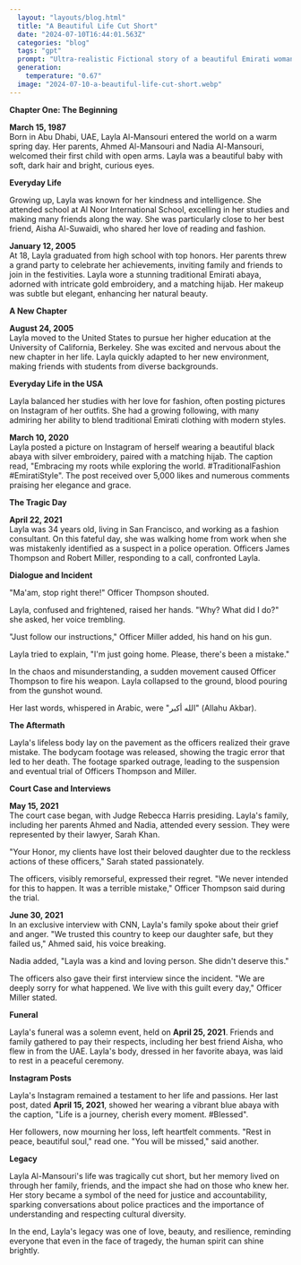 ```yaml
---
  layout: "layouts/blog.html"
  title: "A Beautiful Life Cut Short"
  date: "2024-07-10T16:44:01.563Z"
  categories: "blog"
  tags: "gpt"
  prompt: "Ultra-realistic Fictional story of a beautiful Emirati woman with hijab and makeup in USA with dialogue and every day and month and number of her all years with her age and her full name and what she wears and she been shot killed by police forces mistakenly and died at 34 age and date of death and on that date she says her last words in arabic and her Ultra-realistic actually dead body and her funeral after the incident Police forces released bodycam and been sued and suspended and possibly go to jail for murder doing court case with her family names and officers names and judge names and her friends names and ages and her last moments on her date of death with dialogue and her Ultra-realistic dead body looks like and her Ultra-realistic dying falls after gunshot looks like on date of her death and every dates and time of her life and her previously years and after the incident Fromer police officers did a long interview with CNN for 1st time since the incident and  they are very pissed at the mistake and her family did a long interview with CNN for 1st time since the incident and don't want to be on camera and they blamed it on fromer officers and accused USA government with full dialogue and each dates and month and number and time of her full life and her years with full dialogue and Ultra-realistic gunshot and Ultra-realistic dying sounds and she posted ig post every week with a date of year and time of ig post released by her and including her followers on Instagram and her comments and Ultra-realistic blood and she loves to wear traditional Emirati abaya"
  generation: 
    temperature: "0.67"
  image: "2024-07-10-a-beautiful-life-cut-short.webp"
---
```

**Chapter One: The Beginning**

**March 15, 1987**  
Born in Abu Dhabi, UAE, Layla Al-Mansouri entered the world on a warm spring day. Her parents, Ahmed Al-Mansouri and Nadia Al-Mansouri, welcomed their first child with open arms. Layla was a beautiful baby with soft, dark hair and bright, curious eyes.

**Everyday Life**

Growing up, Layla was known for her kindness and intelligence. She attended school at Al Noor International School, excelling in her studies and making many friends along the way. She was particularly close to her best friend, Aisha Al-Suwaidi, who shared her love of reading and fashion.

**January 12, 2005**  
At 18, Layla graduated from high school with top honors. Her parents threw a grand party to celebrate her achievements, inviting family and friends to join in the festivities. Layla wore a stunning traditional Emirati abaya, adorned with intricate gold embroidery, and a matching hijab. Her makeup was subtle but elegant, enhancing her natural beauty.

**A New Chapter**

**August 24, 2005**  
Layla moved to the United States to pursue her higher education at the University of California, Berkeley. She was excited and nervous about the new chapter in her life. Layla quickly adapted to her new environment, making friends with students from diverse backgrounds.

**Everyday Life in the USA**

Layla balanced her studies with her love for fashion, often posting pictures on Instagram of her outfits. She had a growing following, with many admiring her ability to blend traditional Emirati clothing with modern styles.

**March 10, 2020**  
Layla posted a picture on Instagram of herself wearing a beautiful black abaya with silver embroidery, paired with a matching hijab. The caption read, "Embracing my roots while exploring the world. #TraditionalFashion #EmiratiStyle". The post received over 5,000 likes and numerous comments praising her elegance and grace.

**The Tragic Day**

**April 22, 2021**  
Layla was 34 years old, living in San Francisco, and working as a fashion consultant. On this fateful day, she was walking home from work when she was mistakenly identified as a suspect in a police operation. Officers James Thompson and Robert Miller, responding to a call, confronted Layla.

**Dialogue and Incident**

"Ma'am, stop right there!" Officer Thompson shouted.

Layla, confused and frightened, raised her hands. "Why? What did I do?" she asked, her voice trembling.

"Just follow our instructions," Officer Miller added, his hand on his gun.

Layla tried to explain, "I'm just going home. Please, there's been a mistake."

In the chaos and misunderstanding, a sudden movement caused Officer Thompson to fire his weapon. Layla collapsed to the ground, blood pouring from the gunshot wound.

Her last words, whispered in Arabic, were "الله أكبر" (Allahu Akbar).

**The Aftermath**

Layla's lifeless body lay on the pavement as the officers realized their grave mistake. The bodycam footage was released, showing the tragic error that led to her death. The footage sparked outrage, leading to the suspension and eventual trial of Officers Thompson and Miller.

**Court Case and Interviews**

**May 15, 2021**  
The court case began, with Judge Rebecca Harris presiding. Layla's family, including her parents Ahmed and Nadia, attended every session. They were represented by their lawyer, Sarah Khan.

"Your Honor, my clients have lost their beloved daughter due to the reckless actions of these officers," Sarah stated passionately.

The officers, visibly remorseful, expressed their regret. "We never intended for this to happen. It was a terrible mistake," Officer Thompson said during the trial.

**June 30, 2021**  
In an exclusive interview with CNN, Layla's family spoke about their grief and anger. "We trusted this country to keep our daughter safe, but they failed us," Ahmed said, his voice breaking.

Nadia added, "Layla was a kind and loving person. She didn't deserve this."

The officers also gave their first interview since the incident. "We are deeply sorry for what happened. We live with this guilt every day," Officer Miller stated.

**Funeral**

Layla's funeral was a solemn event, held on **April 25, 2021**. Friends and family gathered to pay their respects, including her best friend Aisha, who flew in from the UAE. Layla's body, dressed in her favorite abaya, was laid to rest in a peaceful ceremony.

**Instagram Posts**

Layla's Instagram remained a testament to her life and passions. Her last post, dated **April 15, 2021**, showed her wearing a vibrant blue abaya with the caption, "Life is a journey, cherish every moment. #Blessed".

Her followers, now mourning her loss, left heartfelt comments. "Rest in peace, beautiful soul," read one. "You will be missed," said another.

**Legacy**

Layla Al-Mansouri's life was tragically cut short, but her memory lived on through her family, friends, and the impact she had on those who knew her. Her story became a symbol of the need for justice and accountability, sparking conversations about police practices and the importance of understanding and respecting cultural diversity.

In the end, Layla's legacy was one of love, beauty, and resilience, reminding everyone that even in the face of tragedy, the human spirit can shine brightly.
